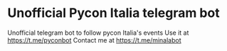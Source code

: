 # Unofficial Pycon Italia telegram bot

Unofficial telegram bot to follow pycon Italia's events
Use it at https://t.me/pyconbot
Contact me at https://t.me/minalabot
